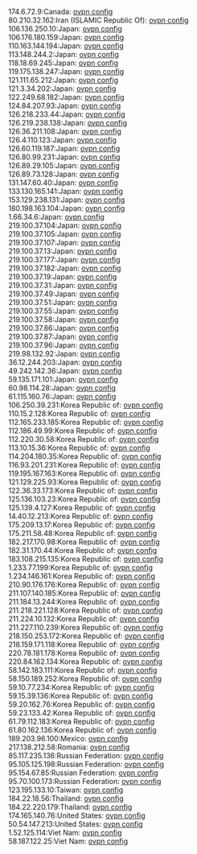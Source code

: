 174.6.72.9:Canada: [ovpn config](vpn/174_6_72_9.ovpn)  
80.210.32.162:Iran (ISLAMIC Republic Of): [ovpn config](vpn/80_210_32_162.ovpn)  
106.136.250.10:Japan: [ovpn config](vpn/106_136_250_10.ovpn)  
106.176.180.159:Japan: [ovpn config](vpn/106_176_180_159.ovpn)  
110.163.144.194:Japan: [ovpn config](vpn/110_163_144_194.ovpn)  
113.148.244.2:Japan: [ovpn config](vpn/113_148_244_2.ovpn)  
118.18.69.245:Japan: [ovpn config](vpn/118_18_69_245.ovpn)  
119.175.138.247:Japan: [ovpn config](vpn/119_175_138_247.ovpn)  
121.111.65.212:Japan: [ovpn config](vpn/121_111_65_212.ovpn)  
121.3.34.202:Japan: [ovpn config](vpn/121_3_34_202.ovpn)  
122.249.68.182:Japan: [ovpn config](vpn/122_249_68_182.ovpn)  
124.84.207.93:Japan: [ovpn config](vpn/124_84_207_93.ovpn)  
126.218.233.44:Japan: [ovpn config](vpn/126_218_233_44.ovpn)  
126.219.238.138:Japan: [ovpn config](vpn/126_219_238_138.ovpn)  
126.36.211.108:Japan: [ovpn config](vpn/126_36_211_108.ovpn)  
126.4.110.123:Japan: [ovpn config](vpn/126_4_110_123.ovpn)  
126.60.119.187:Japan: [ovpn config](vpn/126_60_119_187.ovpn)  
126.80.99.231:Japan: [ovpn config](vpn/126_80_99_231.ovpn)  
126.89.29.105:Japan: [ovpn config](vpn/126_89_29_105.ovpn)  
126.89.73.128:Japan: [ovpn config](vpn/126_89_73_128.ovpn)  
131.147.60.40:Japan: [ovpn config](vpn/131_147_60_40.ovpn)  
133.130.165.141:Japan: [ovpn config](vpn/133_130_165_141.ovpn)  
153.129.238.131:Japan: [ovpn config](vpn/153_129_238_131.ovpn)  
180.198.163.104:Japan: [ovpn config](vpn/180_198_163_104.ovpn)  
1.66.34.6:Japan: [ovpn config](vpn/1_66_34_6.ovpn)  
219.100.37.104:Japan: [ovpn config](vpn/219_100_37_104.ovpn)  
219.100.37.105:Japan: [ovpn config](vpn/219_100_37_105.ovpn)  
219.100.37.107:Japan: [ovpn config](vpn/219_100_37_107.ovpn)  
219.100.37.13:Japan: [ovpn config](vpn/219_100_37_13.ovpn)  
219.100.37.177:Japan: [ovpn config](vpn/219_100_37_177.ovpn)  
219.100.37.182:Japan: [ovpn config](vpn/219_100_37_182.ovpn)  
219.100.37.19:Japan: [ovpn config](vpn/219_100_37_19.ovpn)  
219.100.37.31:Japan: [ovpn config](vpn/219_100_37_31.ovpn)  
219.100.37.49:Japan: [ovpn config](vpn/219_100_37_49.ovpn)  
219.100.37.51:Japan: [ovpn config](vpn/219_100_37_51.ovpn)  
219.100.37.55:Japan: [ovpn config](vpn/219_100_37_55.ovpn)  
219.100.37.58:Japan: [ovpn config](vpn/219_100_37_58.ovpn)  
219.100.37.86:Japan: [ovpn config](vpn/219_100_37_86.ovpn)  
219.100.37.87:Japan: [ovpn config](vpn/219_100_37_87.ovpn)  
219.100.37.96:Japan: [ovpn config](vpn/219_100_37_96.ovpn)  
219.98.132.92:Japan: [ovpn config](vpn/219_98_132_92.ovpn)  
36.12.244.203:Japan: [ovpn config](vpn/36_12_244_203.ovpn)  
49.242.142.36:Japan: [ovpn config](vpn/49_242_142_36.ovpn)  
59.135.171.101:Japan: [ovpn config](vpn/59_135_171_101.ovpn)  
60.98.114.28:Japan: [ovpn config](vpn/60_98_114_28.ovpn)  
61.115.160.76:Japan: [ovpn config](vpn/61_115_160_76.ovpn)  
106.250.39.231:Korea Republic of: [ovpn config](vpn/106_250_39_231.ovpn)  
110.15.2.128:Korea Republic of: [ovpn config](vpn/110_15_2_128.ovpn)  
112.165.233.185:Korea Republic of: [ovpn config](vpn/112_165_233_185.ovpn)  
112.186.49.99:Korea Republic of: [ovpn config](vpn/112_186_49_99.ovpn)  
112.220.30.58:Korea Republic of: [ovpn config](vpn/112_220_30_58.ovpn)  
113.10.15.36:Korea Republic of: [ovpn config](vpn/113_10_15_36.ovpn)  
114.204.180.35:Korea Republic of: [ovpn config](vpn/114_204_180_35.ovpn)  
116.93.201.231:Korea Republic of: [ovpn config](vpn/116_93_201_231.ovpn)  
119.195.167.163:Korea Republic of: [ovpn config](vpn/119_195_167_163.ovpn)  
121.129.225.93:Korea Republic of: [ovpn config](vpn/121_129_225_93.ovpn)  
122.36.33.173:Korea Republic of: [ovpn config](vpn/122_36_33_173.ovpn)  
125.136.103.23:Korea Republic of: [ovpn config](vpn/125_136_103_23.ovpn)  
125.139.4.127:Korea Republic of: [ovpn config](vpn/125_139_4_127.ovpn)  
14.40.12.213:Korea Republic of: [ovpn config](vpn/14_40_12_213.ovpn)  
175.209.13.17:Korea Republic of: [ovpn config](vpn/175_209_13_17.ovpn)  
175.211.58.48:Korea Republic of: [ovpn config](vpn/175_211_58_48.ovpn)  
182.217.170.98:Korea Republic of: [ovpn config](vpn/182_217_170_98.ovpn)  
182.31.170.44:Korea Republic of: [ovpn config](vpn/182_31_170_44.ovpn)  
183.108.215.135:Korea Republic of: [ovpn config](vpn/183_108_215_135.ovpn)  
1.233.77.199:Korea Republic of: [ovpn config](vpn/1_233_77_199.ovpn)  
1.234.146.161:Korea Republic of: [ovpn config](vpn/1_234_146_161.ovpn)  
210.90.176.176:Korea Republic of: [ovpn config](vpn/210_90_176_176.ovpn)  
211.107.140.185:Korea Republic of: [ovpn config](vpn/211_107_140_185.ovpn)  
211.184.13.244:Korea Republic of: [ovpn config](vpn/211_184_13_244.ovpn)  
211.218.221.128:Korea Republic of: [ovpn config](vpn/211_218_221_128.ovpn)  
211.224.10.132:Korea Republic of: [ovpn config](vpn/211_224_10_132.ovpn)  
211.227.110.239:Korea Republic of: [ovpn config](vpn/211_227_110_239.ovpn)  
218.150.253.172:Korea Republic of: [ovpn config](vpn/218_150_253_172.ovpn)  
218.159.171.118:Korea Republic of: [ovpn config](vpn/218_159_171_118.ovpn)  
220.78.181.178:Korea Republic of: [ovpn config](vpn/220_78_181_178.ovpn)  
220.84.162.134:Korea Republic of: [ovpn config](vpn/220_84_162_134.ovpn)  
58.142.183.111:Korea Republic of: [ovpn config](vpn/58_142_183_111.ovpn)  
58.150.189.252:Korea Republic of: [ovpn config](vpn/58_150_189_252.ovpn)  
59.10.77.234:Korea Republic of: [ovpn config](vpn/59_10_77_234.ovpn)  
59.15.39.136:Korea Republic of: [ovpn config](vpn/59_15_39_136.ovpn)  
59.20.162.76:Korea Republic of: [ovpn config](vpn/59_20_162_76.ovpn)  
59.23.133.42:Korea Republic of: [ovpn config](vpn/59_23_133_42.ovpn)  
61.79.112.183:Korea Republic of: [ovpn config](vpn/61_79_112_183.ovpn)  
61.80.162.136:Korea Republic of: [ovpn config](vpn/61_80_162_136.ovpn)  
189.203.96.100:Mexico: [ovpn config](vpn/189_203_96_100.ovpn)  
217.138.212.58:Romania: [ovpn config](vpn/217_138_212_58.ovpn)  
85.117.235.136:Russian Federation: [ovpn config](vpn/85_117_235_136.ovpn)  
95.105.125.198:Russian Federation: [ovpn config](vpn/95_105_125_198.ovpn)  
95.154.67.85:Russian Federation: [ovpn config](vpn/95_154_67_85.ovpn)  
95.70.100.173:Russian Federation: [ovpn config](vpn/95_70_100_173.ovpn)  
123.195.133.10:Taiwan: [ovpn config](vpn/123_195_133_10.ovpn)  
184.22.18.56:Thailand: [ovpn config](vpn/184_22_18_56.ovpn)  
184.22.220.179:Thailand: [ovpn config](vpn/184_22_220_179.ovpn)  
174.165.140.76:United States: [ovpn config](vpn/174_165_140_76.ovpn)  
50.54.147.213:United States: [ovpn config](vpn/50_54_147_213.ovpn)  
1.52.125.114:Viet Nam: [ovpn config](vpn/1_52_125_114.ovpn)  
58.187.122.25:Viet Nam: [ovpn config](vpn/58_187_122_25.ovpn)  
